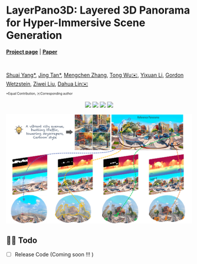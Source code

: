 # LayerPano3D: Layered 3D Panorama for Hyper-Immersive Scene Generation


[**Project page**](https://ys-imtech.github.io/projects/LayerPano3D/) | [**Paper**](https://arxiv.org/abs/2408.13252)



</br>

[Shuai Yang*](https://ys-imtech.github.io/), 
[Jing Tan*](https://sparkstj.github.io/), 
[Mengchen Zhang](https://github.com/kszpxxzmc/), 
[Tong Wu✉️](https://wutong16.github.io/), 
[Yixuan Li](https://yixuanli98.github.io/), 
[Gordon Wetzstein](https://stanford.edu/~gordonwz/), 
[Ziwei Liu](https://liuziwei7.github.io/), 
[Dahua Lin✉️](http://dahua.me/)

<p style="font-size: 0.6em; margin-top: -1em">*Equal Contribution,   ✉️Corresponding author</p>



<p align="center">
<a href="https://arxiv.org/abs/2408.13252"><img src="https://img.shields.io/badge/arXiv-Paper-<color>"></a>
<a href="https://ys-imtech.github.io/projects/LayerPano3D/"><img src="https://img.shields.io/badge/Project-Website-red"></a>
<a href="https://www.youtube.com/watch?v=dXvoFRbHOiw"><img src="https://img.shields.io/static/v1?label=Demo&message=Video&color=orange"></a>
<a href="" target='_blank'>
<img src="https://visitor-badge.laobi.icu/badge?page_id=YS-IMTech.LayerPano3D" />
</a>
</p>


<!-- 
<video class="video img-fluid" loop autoplay muted>
    <source src="assets/web_case_video.mp4" />
</video> -->
![](assets/layerpano3d.png)


## 👨‍💻 Todo
- [ ] Release Code (Coming soon !!! )


<!-- ## ✒️ Citation
If you find our work helpful for your research, please consider giving a star ⭐ and citation 📝

```bibtex
    @misc{yang2024layerpano3dlayered3dpanorama,
          title={LayerPano3D: Layered 3D Panorama for Hyper-Immersive Scene Generation}, 
          author={Shuai Yang and Jing Tan and Mengchen Zhang and Tong Wu and Yixuan Li and Gordon Wetzstein and Ziwei Liu and Dahua Lin},
          year={2024},
          eprint={2408.13252},
          archivePrefix={arXiv},
          primaryClass={cs.CV},
          url={https://arxiv.org/abs/2408.13252}, 
    }
}
``` -->
